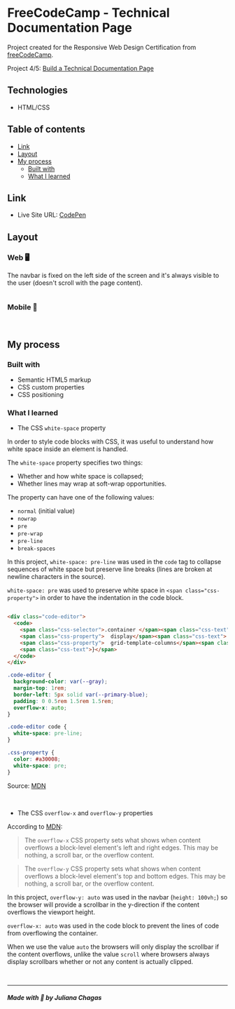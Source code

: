 # FreeCodeCamp - Technical Documentation Page

Project created for the Responsive Web Design Certification from [freeCodeCamp](https://www.freecodecamp.org/learn).

Project 4/5: [Build a Technical Documentation Page](https://www.freecodecamp.org/learn/responsive-web-design/responsive-web-design-projects/build-a-technical-documentation-page)

## Technologies

- HTML/CSS

## Table of contents

- [Link](#link) 
- [Layout](#layout) 
- [My process](#my-process)
  - [Built with](#built-with)
  - [What I learned](#what-i-learned)

## Link

- Live Site URL: [CodePen](https://codepen.io/julianachagas/full/vYZvxYy)

## Layout

### Web 🖥️

The navbar is fixed on the left side of the screen and it's always visible to the user (doesn't scroll with the page content).

<img src="screenshots/desktop.png" alt=""/> <br/>

### Mobile 📱

<img src="screenshots/mobile.png" alt=""/> <br/><br/>

## My process

### Built with

- Semantic HTML5 markup
- CSS custom properties
- CSS positioning 

### What I learned

- The CSS `white-space` property

In order to style code blocks with CSS, it was useful to understand how white space inside an element is handled.

The `white-space` property specifies two things:
- Whether and how white space is collapsed;
- Whether lines may wrap at soft-wrap opportunities.

The property can have one of the following values:

- `normal` (initial value)
- `nowrap`
- `pre`
- `pre-wrap`
- `pre-line`
- `break-spaces`

In this project, `white-space: pre-line` was used in the `code` tag to collapse sequences of white space but preserve line breaks (lines are broken at newline characters in the source). 

`white-space: pre` was used to preserve white space in `<span class="css-property">` in order to have the indentation in the code block.

<img src="screenshots/code.png" alt=""/> <br/>

```html
<div class="code-editor">
  <code>
    <span class="css-selector">.container </span><span class="css-text">{</span>
    <span class="css-property">  display</span><span class="css-text">: grid;</span>
    <span class="css-property">  grid-template-columns</span><span class="css-text">: 1fr 1fr 1fr;</span>
    <span class="css-text">}</span>
  </code>
</div>
```

```css
.code-editor {
  background-color: var(--gray);
  margin-top: 1rem;
  border-left: 5px solid var(--primary-blue);
  padding: 0 0.5rem 1.5rem 1.5rem;
  overflow-x: auto;
}

.code-editor code {
  white-space: pre-line;
}

.css-property {
  color: #a30008;
  white-space: pre;
}
```

Source: [MDN](https://developer.mozilla.org/en-US/docs/Web/CSS/white-space)

<br/>

- The CSS `overflow-x` and `overflow-y` properties

According to [MDN](https://developer.mozilla.org/en-US/docs/Web/CSS/overflow):

>The `overflow-x` CSS property sets what shows when content overflows a block-level element's left and right edges. This may be nothing, a scroll bar, or the overflow content.

>The `overflow-y` CSS property sets what shows when content overflows a block-level element's top and bottom edges. This may be nothing, a scroll bar, or the overflow content.

In this project, `overflow-y: auto` was used in the navbar (`height: 100vh;`) so the browser will provide a scrollbar in the y-direction if the content overflows the viewport height. 

`overflow-x: auto` was used in the code block to prevent the lines of code from overflowing the container. 

When we use the value `auto` the browsers will only display the scrollbar if the content overflows, unlike the value `scroll` where browsers always display scrollbars whether or not any content is actually clipped.

<br/>

***
##### Made with 💜 by Juliana Chagas 
